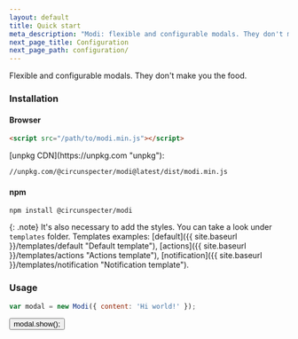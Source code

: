 ```yaml
---
layout: default
title: Quick start
meta_description: "Modi: flexible and configurable modals. They don't make you the food."
next_page_title: Configuration
next_page_path: configuration/
---
```


<link href="{{ site.baseurl }}/assets/css/templates/default/styles.min.css" rel="stylesheet">

Flexible and configurable modals. They don't make you the food.

### Installation

#### Browser

```html
<script src="/path/to/modi.min.js"></script>
```

<div markdown="1" class="note">
[unpkg CDN](https://unpkg.com "unpkg"):

```html
//unpkg.com/@circunspecter/modi@latest/dist/modi.min.js
```
</div>

#### npm

```shell
npm install @circunspecter/modi
```

{: .note}
It's also necessary to add the styles. You can take a look under <code>templates</code> folder. Templates examples: [default]({{ site.baseurl }}/templates/default "Default template"), [actions]({{ site.baseurl }}/templates/actions "Actions template"), [notification]({{ site.baseurl }}/templates/notification "Notification template").

### Usage

```js
var modal = new Modi({ content: 'Hi world!' });
```
<script style="text/javascript">
var modal = new Modi({ content: 'Hi world!' });
</script>
<button class="button" onclick="modal.show()">modal.show();</button>
